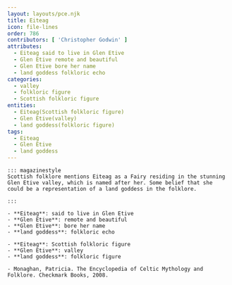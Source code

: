 ```yaml
---
layout: layouts/pce.njk
title: Eiteag
icon: file-lines
order: 786
contributors: [ 'Christopher Godwin' ]
attributes:
  - Eiteag said to live in Glen Etive
  - Glen Etive remote and beautiful
  - Glen Etive bore her name
  - land goddess folkloric echo
categories:
  - valley
  - folkloric figure
  - Scottish folkloric figure
entities:
  - Eiteag(Scottish folkloric figure)
  - Glen Etive(valley)
  - land goddess(folkloric figure)
tags:
  - Eiteag
  - Glen Etive
  - land goddess
---
```

``` tab [group1:Info]
::: magazinestyle
Scottish folklore mentions Eiteag as a Fairy residing in the stunning Glen Etive valley, which is named after her. Some belief that she could be a representation of a land goddess in the folklore.

:::
```
``` tab [group1:Attributes]
- **Eiteag**: said to live in Glen Etive
- **Glen Etive**: remote and beautiful
- **Glen Etive**: bore her name
- **land goddess**: folkloric echo
```
``` tab [group1:Entities]
- **Eiteag**: Scottish folkloric figure
- **Glen Etive**: valley
- **land goddess**: folkloric figure
```
``` tab [group1:Sources]
- Monaghan, Patricia. The Encyclopedia of Celtic Mythology and Folklore. Checkmark Books, 2008.
```
